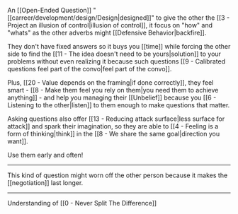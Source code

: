 An [[Open-Ended Question]] "[[carreer/development/design/Design|designed]]" to give the other the [[3 - Project an illusion of control|illusion of control]], it focus on "how" and "whats" as the other adverbs might [[Defensive Behavior|backfire]].
 
 They don't have fixed answers so it buys you [[time]] while forcing the other side to find the [[11 - The idea doesn't need to be yours|solution]] to your problems without even realizing it because such questions [[9 - Calibrated questions feel part of the convo|feel part of the convo]].
 
 Plus, [[20 - Value depends on the framing|if done correctly]], they feel smart - [[8 - Make them feel you rely on them|you need them to achieve anything]] - and help you managing their [[Unbelief]] because you [[6 - Listening to the other|listen]] to them enough to make questions that matter.
 
Asking questions also offer [[13 - Reducing attack surface|less surface for attack]] and spark their imagination, so they are able to [[4 - Feeling is a form of thinking|think]] in the  [[8 - We share the same goal|direction you want]].

Use them early and often!
 
 ---
 
This kind of question might worn off the other person because it makes the [[negotiation]] last longer.

---

Understanding of [[0 - Never Split The Difference]]